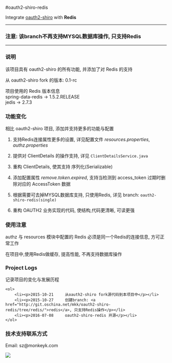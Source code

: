 #oauth2-shiro-redis

<p>
  Integrate <a href="http://git.oschina.net/mkk/oauth2-shiro">oauth2-shiro</a> with <strong>Redis</strong>
</p>


<hr/>
<h3>注意: 该branch不再支持MYSQL数据库操作, 只支持Redis</h3>
<hr/>

<div>
    <h3>说明</h3>
    <p>该项目具有 oauth2-shiro 的所有功能, 并添加了对 Redis 的支持</p>
    <p>从 oauth2-shiro fork 的版本: 0.1-rc</p>
    <p>项目使用的 Redis 版本信息
        <br/>
        spring-data-redis   -> 1.5.2.RELEASE
        <br/>
        jedis  ->  2.7.3
    </p>

</div>


<div>
    <h3>功能变化</h3>
    <p>相比 oauth2-shiro 项目, 添加并支持更多的功能与配置</p>
    <ol>
        <li><p>支持Redis连接属性更多的设置, 详见配置文件 <em>resources.properties</em>, <em>authz.properties</em></p></li>
        <li><p>提供对 ClientDetails 的操作支持, 详见 <code>ClientDetailsService.java</code></p></li>
        <li><p>重构 ClientDetails, 使其支持 序列化(Serializable)</p></li>
        <li><p>添加配置属性 <em>remove.token.expired</em>, 支持当检测到 access_token 过期时删除对应的 AccessToken 数据</p></li>
        <li><p>根据需要可去掉MYSQL数据库支持, 只使用Redis, 详见 branch: <code>oauth2-shiro-redis(single)</code></p></li>
        <li><p>重构 OAUTH2 业务实现的代码, 使结构,代码更清晰, 可读更强</p></li>
    </ol>
</div>


<div>
    <h3>使用注意</h3>
    <p>authz 与 resources 模块中配置的 Redis 必须是同一个Redis的连接信息, 方可正常工作</p>
    <p>在项目中,使用Redis做缓存, 提高性能, 不再支持数据库操作</p>

</div>


<div>
    <h3>Project Logs</h3>
    <p>记录项目的变化与发展历程</p>

    <ol>
        <li><p>2015-10-21     从oauth2-shiro fork源代码到本项目中</p></li>
        <li><p>2015-10-27     创建branch: <a href="http://git.oschina.net/mkk/oauth2-shiro-redis/tree/redis/">redis</a>, 只支持Redis操作</p></li>
        <li><p>2016-07-08     oauth2-shiro-redis 开源</p></li>
    </ol>
</div>


<div>
    <h3>技术支持联系方式</h3>
    <p>Email:   sz@monkeyk.com</p>
</div>
<p>
    <img src="http://77g1is.com1.z0.glb.clouddn.com/wechat_qrcode.jpg"/>
</p>
